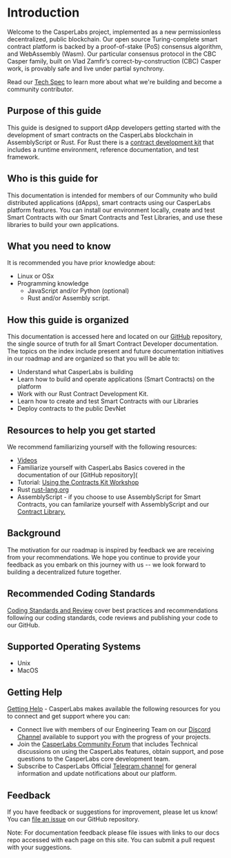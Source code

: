 
Introduction
============

Welcome to the CasperLabs project, implemented as a new permissionless decentralized, public blockchain. Our open source Turing-complete smart contract platform is backed by a proof-of-stake (PoS) consensus algorithm, and WebAssembly (Wasm). Our particular consensus protocol in the CBC Casper family, built on Vlad Zamfir’s correct-by-construction (CBC) Casper work, is provably safe and live under partial synchrony.

Read our [Tech Spec](https://techspec.casperlabs.io/en/latest/) to learn more about what we're building and become a community contributor.

## Purpose of this guide

This guide is designed to support dApp developers getting started with the development of smart contracts on the CasperLabs blockchain in AssemblyScript or Rust. For Rust there is a [contract development kit](setup-of-rust-contract-sdk) that includes a runtime environment, reference documentation, and test framework.

## Who is this guide for

This documentation is intended for members of our Community who build distributed applications (dApps), smart contracts using our CasperLabs platform features. You can install our environment locally, create and test Smart Contracts with our Smart Contracts and Test Libraries, and use these libraries to build your own applications.

## What you need to know

It is recommended you have prior knowledge about:

* Linux or OSx
* Programming knowledge
  * JavaScript and/or Python (optional)
  * Rust and/or Assembly script.

## How this guide is organized

This documentation is accessed here and located on our [GitHub](https://github.com/CasperLabs/techspec) repository, the single source of truth for all Smart Contract Developer documentation. The topics on the index include present and future documentation initiatives in our roadmap and are organized so that you will be able to:

- Understand what CasperLabs is building
- Learn how to build and operate applications (Smart Contracts) on the platform
- Work with our Rust Contract Development Kit.
- Learn how to create and test Smart Contracts with our Libraries
- Deploy contracts to the public DevNet

## Resources to help you get started

We recommend familiarizing yourself with the following resources:
- [Videos](https://www.youtube.com/watch?v=F6gl2ScUDnM&list=PL8oWxbJ-csEq8E6BxLLshAAzfNAD1Jw8r)
- Familiarize yourself with CasperLabs Basics covered in the documentation of our [GitHub repository](
- Tutorial: [Using the Contracts Kit Workshop](https://casperlabs.atlassian.net/wiki/spaces/REL/pages/279707738/Using+the+Contracts+Kit+Workshop) 
- Rust [rust-lang.org](https://www.rust-lang.org/)
- AssemblyScript - if you choose to use AssemblyScript for Smart Contracts, you can familarize yourself with AssemblyScript and our [Contract Library.](https://github.com/CasperLabs/CasperLabs/tree/dev/execution-engine/contract-as)


## Background

The motivation for our roadmap is inspired by feedback we are receiving from your recommendations. We hope you continue to provide your feedback as you embark on this journey with us -- we look forward to building a decentralized future together.

## Recommended Coding Standards

[Coding Standards and Review](https://github.com/CasperLabs/CasperLabs/blob/v0.14.0/CONTRIBUTING.md/) cover best practices and recommendations following our coding standards, code reviews and publishing your code to our GitHub.

## Supported Operating Systems

- Unix
- MacOS


## Getting Help

[Getting Help](https://github.com/CasperLabs/CasperLabs/tree/dev#getting-help) - CasperLabs makes available the following resources for you to connect and get support where you can:

* Connect live with members of our Engineering Team on our [Discord Channel](https://discordapp.com/invite/mpZ9AYD) available to support you with the progress of your projects.
* Join the [CasperLabs Community Forum](https://forums.casperlabs.io/) that includes Technical discussions on using the CasperLabs features, obtain support, and pose questions to the CasperLabs core development team.
* Subscribe to CasperLabs Official [Telegram channel](https://t.me/CasperLabs) for general information and update notifications about our platform.

## Feedback

If you have feedback or suggestions for improvement, please let us know!
You can [file an issue](https://github.com/CasperLabs/CasperLabs/issues/new) on our GitHub repository.

Note: For documentation feedback please file issues with links to our docs repo accessed with each page on this site. You can submit a pull request with your suggestions.


